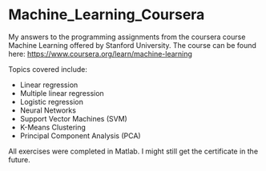 # Machine_Learning_Coursera

My answers to the programming assignments from the coursera course Machine Learning offered by Stanford University.
The course can be found here: https://www.coursera.org/learn/machine-learning

Topics covered include:
- Linear regression
- Multiple linear regression
- Logistic regression
- Neural Networks
- Support Vector Machines (SVM)
- K-Means Clustering 
- Principal Component Analysis (PCA)

All exercises were completed in Matlab.
I might still get the certificate in the future.

